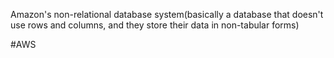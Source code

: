 Amazon's non-relational database system(basically a database that doesn't use rows and columns, and they store their data in non-tabular forms)

#AWS 